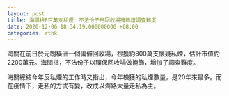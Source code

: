 ```yaml
---
layout: post
title: 海關檢8百萬支私煙　不法份子用回收場掩飾增調查難度
date: 2020-12-06 18:34:19.000000000 +08:00
categories: rthk
---
```


海關在前日於元朗橫洲一個偏僻回收場，檢獲約800萬支懷疑私煙，估計市值約2200萬元。海關指，不法份子以環保回收場做掩飾，增加了調查難度。

海關總結今年反私煙的工作時又指出，今年檢獲的私煙數量，是20年來最多。而在疫情下，走私的方式有變，改成以海路大量走私為主。
